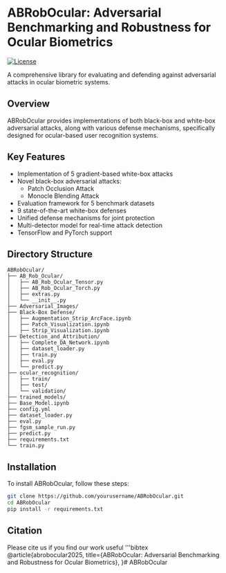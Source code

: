 # ABRobOcular: Adversarial Benchmarking and Robustness for Ocular Biometrics

[![License](https://img.shields.io/badge/License-Apache_2.0-blue.svg)](https://opensource.org/licenses/Apache-2.0)

A comprehensive library for evaluating and defending against adversarial attacks in ocular biometric systems.

## Overview
ABRobOcular provides implementations of both black-box and white-box adversarial attacks, along with various defense mechanisms, specifically designed for ocular-based user recognition systems.

## Key Features
- Implementation of 5 gradient-based white-box attacks
- Novel black-box adversarial attacks:
  - Patch Occlusion Attack
  - Monocle Blending Attack
- Evaluation framework for 5 benchmark datasets
- 9 state-of-the-art white-box defenses
- Unified defense mechanisms for joint protection
- Multi-detector model for real-time attack detection
- TensorFlow and PyTorch support

## Directory Structure
```plaintext
ABRobOcular/
├── AB_Rob_Ocular/
│   ├── AB_Rob_Ocular_Tensor.py
│   ├── AB_Rob_Ocular_Torch.py
│   ├── extras.py
│   └── __init__.py
├── Adversarial_Images/
├── Black-Box Defense/
│   ├── Augmentation_Strip_ArcFace.ipynb
│   ├── Patch_Visualization.ipynb
│   ├── Strip_Visualization.ipynb
├── Detection_and_Attribution/
│   ├── Complete_DA_Network.ipynb
│   ├── dataset_loader.py
│   ├── train.py
│   ├── eval.py
│   └── predict.py
├── ocular_recognition/
│   ├── train/
│   ├── test/
│   └── validation/
├── trained_models/
├── Base_Model.ipynb
├── config.yml
├── dataset_loader.py
├── eval.py
├── fgsm_sample_run.py
├── predict.py
├── requirements.txt
└── train.py
```

## Installation
To install ABRobOcular, follow these steps:
```bash
git clone https://github.com/yourusername/ABRobOcular.git
cd ABRobOcular
pip install -r requirements.txt
```

## Citation
Please cite us if you find our work useful
'''bibtex
@article{abrobocular2025,
  title={ABRobOcular: Adversarial Benchmarking and Robustness for Ocular Biometrics},
}# ABRobOcular
```
